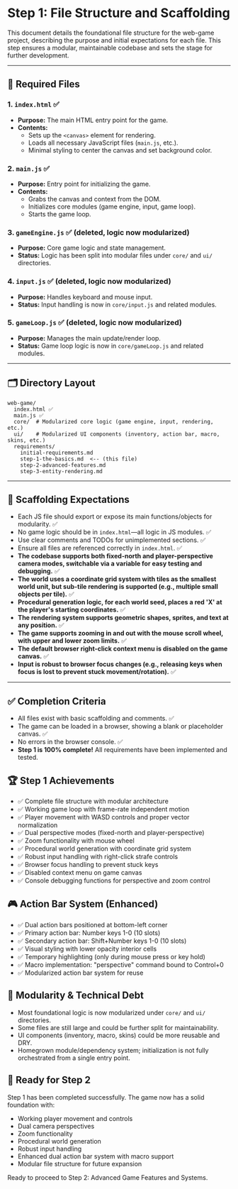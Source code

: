 # Step 1: File Structure and Scaffolding

This document details the foundational file structure for the web-game project, describing the purpose and initial expectations for each file. This step ensures a modular, maintainable codebase and sets the stage for further development.

---

## 📁 Required Files

### 1. `index.html` ✅
- **Purpose:** The main HTML entry point for the game.
- **Contents:**
  - Sets up the `<canvas>` element for rendering.
  - Loads all necessary JavaScript files (`main.js`, etc.).
  - Minimal styling to center the canvas and set background color.

### 2. `main.js` ✅
- **Purpose:** Entry point for initializing the game.
- **Contents:**
  - Grabs the canvas and context from the DOM.
  - Initializes core modules (game engine, input, game loop).
  - Starts the game loop.

### 3. `gameEngine.js` ✅ (deleted, logic now modularized)
- **Purpose:** Core game logic and state management.
- **Status:** Logic has been split into modular files under `core/` and `ui/` directories.

### 4. `input.js` ✅ (deleted, logic now modularized)
- **Purpose:** Handles keyboard and mouse input.
- **Status:** Input handling is now in `core/input.js` and related modules.

### 5. `gameLoop.js` ✅ (deleted, logic now modularized)
- **Purpose:** Manages the main update/render loop.
- **Status:** Game loop logic is now in `core/gameLoop.js` and related modules.

---

## 🗂️ Directory Layout

```
web-game/
  index.html ✅
  main.js ✅
  core/  # Modularized core logic (game engine, input, rendering, etc.)
  ui/    # Modularized UI components (inventory, action bar, macro, skins, etc.)
  requirements/
    initial-requirements.md
    step-1-the-basics.md  <-- (this file)
    step-2-advanced-features.md
    step-3-entity-rendering.md
```

---

## 📝 Scaffolding Expectations
- Each JS file should export or expose its main functions/objects for modularity. ✅
- No game logic should be in `index.html`—all logic in JS modules. ✅
- Use clear comments and TODOs for unimplemented sections. ✅
- Ensure all files are referenced correctly in `index.html`. ✅
- **The codebase supports both fixed-north and player-perspective camera modes, switchable via a variable for easy testing and debugging.** ✅
- **The world uses a coordinate grid system with tiles as the smallest world unit, but sub-tile rendering is supported (e.g., multiple small objects per tile).** ✅
- **Procedural generation logic, for each world seed, places a red 'X' at the player's starting coordinates.** ✅
- **The rendering system supports geometric shapes, sprites, and text at any position.** ✅
- **The game supports zooming in and out with the mouse scroll wheel, with upper and lower zoom limits.** ✅
- **The default browser right-click context menu is disabled on the game canvas.** ✅
- **Input is robust to browser focus changes (e.g., releasing keys when focus is lost to prevent stuck movement/rotation).** ✅

---

## ✅ Completion Criteria
- All files exist with basic scaffolding and comments. ✅
- The game can be loaded in a browser, showing a blank or placeholder canvas. ✅
- No errors in the browser console. ✅
- **Step 1 is 100% complete!** All requirements have been implemented and tested.

## 🏆 Step 1 Achievements
- ✅ Complete file structure with modular architecture
- ✅ Working game loop with frame-rate independent motion
- ✅ Player movement with WASD controls and proper vector normalization
- ✅ Dual perspective modes (fixed-north and player-perspective)
- ✅ Zoom functionality with mouse wheel
- ✅ Procedural world generation with coordinate grid system
- ✅ Robust input handling with right-click strafe controls
- ✅ Browser focus handling to prevent stuck keys
- ✅ Disabled context menu on game canvas
- ✅ Console debugging functions for perspective and zoom control

## 🎮 Action Bar System (Enhanced)
- ✅ Dual action bars positioned at bottom-left corner
- ✅ Primary action bar: Number keys 1-0 (10 slots)
- ✅ Secondary action bar: Shift+Number keys 1-0 (10 slots)
- ✅ Visual styling with lower opacity interior cells
- ✅ Temporary highlighting (only during mouse press or key hold)
- ✅ Macro implementation: "perspective" command bound to Control+0
- ✅ Modularized action bar system for reuse

## 🧩 Modularity & Technical Debt
- Most foundational logic is now modularized under `core/` and `ui/` directories.
- Some files are still large and could be further split for maintainability.
- UI components (inventory, macro, skins) could be more reusable and DRY.
- Homegrown module/dependency system; initialization is not fully orchestrated from a single entry point.

## 🚦 Ready for Step 2
Step 1 has been completed successfully. The game now has a solid foundation with:
- Working player movement and controls
- Dual camera perspectives
- Zoom functionality
- Procedural world generation
- Robust input handling
- Enhanced dual action bar system with macro support
- Modular file structure for future expansion

Ready to proceed to Step 2: Advanced Game Features and Systems. 